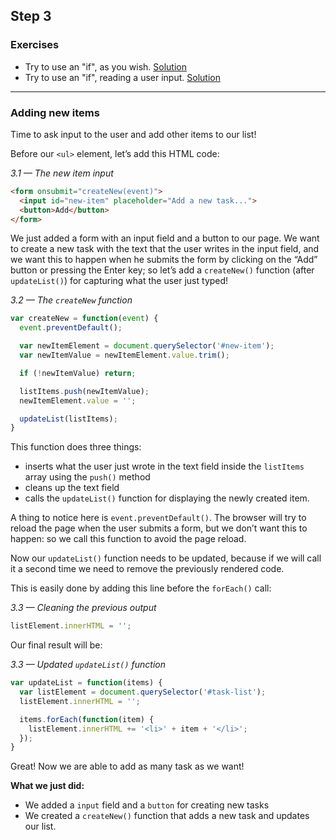 ## Step 3

### Exercises
* Try to use an "if", as you wish.  [Solution](http://codepen.io/daldosso/pen/ZQNOYN?editors=0011)
* Try to use an "if", reading a user input.  [Solution](http://codepen.io/daldosso/pen/gPJMPo?editors=1011)
 
---
### Adding new items

Time to ask input to the user and add other items to our list!

Before our `<ul>` element, let’s add this HTML code:

*3.1 — The new item input*
```html
<form onsubmit="createNew(event)">
  <input id="new-item" placeholder="Add a new task...">
  <button>Add</button>
</form>
```

We just added a form with an input field and a button to our page. We want to create a new task with the text that the user writes in the input field, and we want this to happen when he submits the form by clicking on the “Add” button or pressing the Enter key; so let’s add a `createNew()` function (after `updateList()`) for capturing what the user just typed!

*3.2 — The `createNew` function*
```javascript
var createNew = function(event) {
  event.preventDefault();

  var newItemElement = document.querySelector('#new-item');
  var newItemValue = newItemElement.value.trim();

  if (!newItemValue) return;

  listItems.push(newItemValue);
  newItemElement.value = '';

  updateList(listItems);
}
```

This function does three things:
  * inserts what the user just wrote in the text field inside the `listItems` array using the `push()` method
  * cleans up the text field
  * calls the `updateList()` function for displaying the newly created item.

A thing to notice here is `event.preventDefault()`. The browser will try to reload the page when the user submits a form, but we don’t want this to happen: so we call this function to avoid the page reload.

Now our `updateList()` function needs to be updated, because if we will call it a second time we need to remove the previously rendered code.

This is easily done by adding this line before the `forEach()` call:

*3.3 — Cleaning the previous output*
```javascript
listElement.innerHTML = '';
```

Our final result will be:

*3.3 — Updated `updateList()` function*
```javascript
var updateList = function(items) {
  var listElement = document.querySelector('#task-list');
  listElement.innerHTML = '';

  items.forEach(function(item) {
    listElement.innerHTML += '<li>' + item + '</li>';
  });
}
```

Great! Now we are able to add as many task as we want!

**What we just did:**
  * We added a `input` field and a `button` for creating new tasks
  * We created a `createNew()` function that adds a new task and updates our list.
